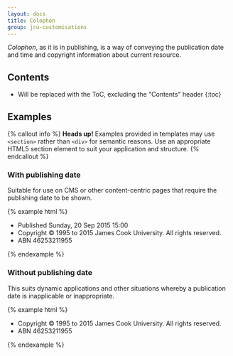 ```yaml
---
layout: docs
title: Colophon
group: jcu-customisations
---
```


*Colophon*, as it is in publishing, is a way of conveying the publication
date and time and copyright information about current resource.

## Contents

* Will be replaced with the ToC, excluding the "Contents" header
{:toc}

## Examples

{% callout info %}
**Heads up!** Examples provided in templates may use `<section>` rather than
`<div>` for semantic reasons. Use an appropriate HTML5 section element to suit
your application and structure.
{% endcallout %}

### With publishing date

Suitable for use on CMS or other content-centric pages that require the
publishing date to be shown.

{% example html %}
<div class="jcu-colophon">
  <ul class="list-inline">
    <li class="list-inline-item">Published Sunday, 20 Sep 2015 15:00</li>
    <li class="list-inline-item">Copyright &copy; 1995 to 2015 James Cook University.  All rights reserved.</li>
    <li class="list-inline-item">ABN 46253211955</li>
  </ul>
</div>
{% endexample %}

### Without publishing date

This suits dynamic applications and other situations whereby a publication date
is inapplicable or inappropriate.

{% example html %}
<div class="jcu-colophon">
  <ul class="list-inline">
    <li class="list-inline-item">Copyright &copy; 1995 to 2015 James Cook University.  All rights reserved.</li>
    <li class="list-inline-item">ABN 46253211955</li>
  </ul>
</div>
{% endexample %}
